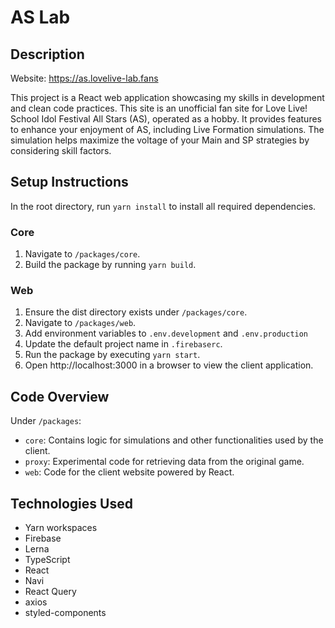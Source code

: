# AS Lab

## Description

Website: https://as.lovelive-lab.fans

This project is a React web application showcasing my skills in development and clean code practices. This site is an unofficial fan site for Love Live! School Idol Festival All Stars (AS), operated as a hobby. It provides features to enhance your enjoyment of AS, including Live Formation simulations. The simulation helps maximize the voltage of your Main and SP strategies by considering skill factors.

## Setup Instructions

In the root directory, run `yarn install` to install all required dependencies.

### Core

1. Navigate to `/packages/core`.
2. Build the package by running `yarn build`.

### Web

1. Ensure the dist directory exists under `/packages/core`.
2. Navigate to `/packages/web`.
3. Add environment variables to `.env.development` and `.env.production`
4. Update the default project name in  `.firebaserc`.
5. Run the package by executing `yarn start`.
6. Open http://localhost:3000 in a browser to view the client application.

## Code Overview

Under `/packages`:

- `core`: Contains logic for simulations and other functionalities used by the client.
- `proxy`: Experimental code for retrieving data from the original game.
- `web`: Code for the client website powered by React.

## Technologies Used

- Yarn workspaces
- Firebase
- Lerna
- TypeScript
- React
- Navi
- React Query
- axios
- styled-components
